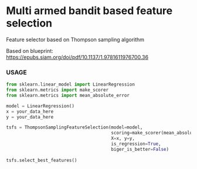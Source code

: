 # Multi armed bandit based feature selection
Feature selector based on Thompson sampling algorithm

Based on blueprint: https://epubs.siam.org/doi/pdf/10.1137/1.9781611976700.36

### USAGE

```python
from sklearn.linear_model import LinearRegression
from sklearn.metrics import make_scorer
from sklearn.metrics import mean_absolute_error

model = LinearRegression()
x = your_data_here
y = your_data_here

tsfs = ThompsonSamplingFeatureSelection(model=model, 
                                        scoring=make_scorer(mean_absolute_error), 
                                        X=x, y=y, 
                                        is_regression=True,
                                        biger_is_better=False)
                                        
tsfs.select_best_features()
```
